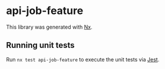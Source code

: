 # api-job-feature

This library was generated with [Nx](https://nx.dev).

## Running unit tests

Run `nx test api-job-feature` to execute the unit tests via [Jest](https://jestjs.io).
